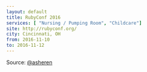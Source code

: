 ```yaml
---
layout: default
title: RubyConf 2016
services: [ "Nursing / Pumping Room", "Childcare"]
site: http://rubyconf.org/
city: Cincinnati, OH
from: 2016-11-10
to: 2016-11-12
---
```


Source: [@asheren](https://github.com/asheren)
